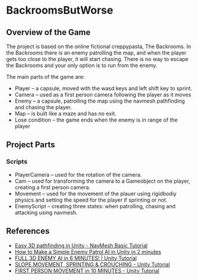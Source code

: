 # BackroomsButWorse

## Overview of the Game
The project is based on the online fictional creppypasta, The Backrooms. In the Backrooms there is an enemy patrolling the map, and when the player gets too close to the player, it will start chasing. There is no way to escape the Backrooms and your only option is to run from the enemy.

The main parts of the game are:
-	Player – a capsule, moved with the wasd keys and left shift key to sprint.
-	Camera – used as a first person camera following the player as it moves
-	Enemy – a capsule, patrolling the map using the navmesh pathfinding and chasing the player.
-	Map – is built like a maze and has no exit.
-	Lose condition – the game ends when the enemy is in range of the player


## Project Parts

### Scripts
- PlayerCamera – used for the rotation of the camera.
- Cam – used for transforming the camera to a Gameobject on the player, creating a first person camera.
- Movement – used for the movement of the plauer using rigidbodiy physics and setting the speed for the player if sprinting or not.
- EnemyScript – creating three states: when patrolling, chasing and attacking using navmesh.


## References
- [Easy 3D pathfinding in Unity - NavMesh Basic Tutorial](https://www.youtube.com/watch?v=tFpv4xFZrq8)
- [How to Make a Simple Enemy Patrol AI in Unity in 2 minutes](https://www.youtube.com/watch?v=gcT6NmN3Zyo)
- [FULL 3D ENEMY AI in 6 MINUTES! | Unity Tutorial](https://www.youtube.com/watch?v=UjkSFoLxesw) 
- [SLOPE MOVEMENT, SPRINTING & CROUCHING - Unity Tutorial](https://www.youtube.com/watch?v=xCxSjgYTw9c&t=129s)
- [FIRST PERSON MOVEMENT in 10 MINUTES - Unity Tutorial](https://www.youtube.com/watch?v=f473C43s8nE&t=367s)